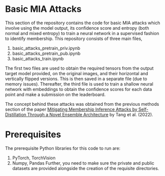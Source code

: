 # Basic MIA Attacks
This section of the repository contains the code for basic MIA attacks which involve using the model output, its confidence score and entropy (both normal and mixed entropy) to train a neural network in a supervised fashion to identify membership.
This repository consists of three main files,
1. basic_attacks_pretrain_priv.ipynb
2. basic_attacks_pretrain_pub.ipynb
3. basic_attacks_train.ipynb

The first two files are used to obtain the required tensors from the output target model provided, on the original images, and their horizontal and vertically flipped versions. This is then saved in a separate file (due to memory issues). Thereafter, the third file is used to train a shallow neural network with embeddings to obtain the confidence scores for each data point and make a submission on the leaderboard.

The concept behind these attacks was obtained from the previous methods section of the paper [Mitigating Membership Inference Attacks by Self-Distillation
Through a Novel Ensemble Architecture](https://www.usenix.org/system/files/sec22fall_tang.pdf) by Tang et al. (2022).
# Prerequisites
The prerequisite Python libraries for this code to run are:
1. PyTorch, TorchVision
2. Numpy, Pandas
Further, you need to make sure the private and public datasets are provided alongside the creation of the requisite directories.
